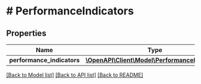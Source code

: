 # # PerformanceIndicators

## Properties

Name | Type | Description | Notes
------------ | ------------- | ------------- | -------------
**performance_indicators** | [**\OpenAPI\Client\Model\PerformanceIndicator[]**](PerformanceIndicator.md) |  |

[[Back to Model list]](../../README.md#models) [[Back to API list]](../../README.md#endpoints) [[Back to README]](../../README.md)
